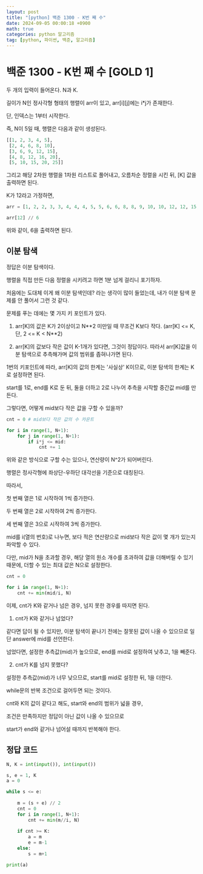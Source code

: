 ```yaml
---
layout: post
title: "[python] 백준 1300 - K번 째 수"
date: 2024-09-05 00:00:18 +0900
math: true
categories: python 알고리즘
tag: [python, 파이썬, 백준, 알고리즘]
---
```


# **백준 1300 - K번 째 수 [GOLD 1]**

두 개의 입력이 들어온다. N과 K.

길이가 N인 정사각형 형태의 행렬이 arr이 있고, arr[i][j]에는 i*j가 존재한다.

단, 인덱스는 1부터 시작한다.

즉, N이 5일 때, 행렬은 다음과 같이 생성된다.

```python
[[1, 2, 3, 4, 5],
 [2, 4, 6, 8, 10],
 [3, 6, 9, 12, 15],
 [4, 8, 12, 16, 20],
 [5, 10, 15, 20, 25]]
```

그리고 해당 2차원 행렬을 1차원 리스트로 풀어내고, 오름차순 정렬을 시킨 뒤, [K] 값을 출력하면 된다.

K가 12라고 가정하면,

```python
arr = [1, 2, 2, 3, 3, 4, 4, 4, 5, 5, 6, 6, 8, 8, 9, 10, 10, 12, 12, 15, 15, 16, 20, 20, 25]

arr[12] // 6
```

위와 같이, 6을 출력하면 된다.

## **이분 탐색**

정답은 이분 탐색이다.

행렬을 직접 만든 다음 정렬을 시키려고 하면 1분 넘게 걸리니 포기하자.

처음에는 도대체 이게 왜 이분 탐색인데? 라는 생각이 많이 들었는데, 내가 이분 탐색 문제를 안 풀어서 그런 것 같다.

문제를 푸는 데에는 몇 가지 키 포인트가 있다.

1. arr[K]의 값은 K가 2이상이고 N\*\*2 미만일 때 무조건 K보다 작다. (arr[K] <= K, 단, 2 <= K < N\*\*2)

2. arr[K]의 값보다 작은 값이 K-1개가 있다면, 그것이 정답이다. 따라서 arr[K]값을 이분 탐색으로 추측해가며 값의 범위를 좁혀나가면 된다.

1번의 키포인트에 따라, arr[K]의 값의 한계는 '사실상' K이므로, 이분 탐색의 한계는 K로 설정하면 된다.

start를 1로, end를 K로 둔 뒤, 둘을 더하고 2로 나누어 추측을 시작할 중간값 mid를 만든다.

그렇다면, 어떻게 mid보다 작은 값을 구할 수 있을까?

```python
cnt = 0 # mid보다 작은 값의 수 카운트

for i in range(1, N+1):
    for j in range(1, N+1):
        if i*j <= mid:
            cnt += 1
```

위와 같은 방식으로 구할 수는 있으나, 연산량이 N^2가 되어버린다.

행렬은 정사각형에 좌상단-우하단 대각선을 기준으로 대칭된다.

따라서,

첫 번째 열은 1로 시작하여 1씩 증가한다.

두 번째 열은 2로 시작하여 2씩 증가한다.

세 번째 열은 3으로 시작하여 3씩 증가한다.

mid를 i(열의 번호)로 나누면, 보다 적은 연산량으로 mid보다 작은 값이 몇 개가 있는지 파악할 수 있다.

다만, mid가 N을 초과할 경우, 해당 열의 원소 개수를 초과하여 값을 더해버릴 수 있기 때문에, 더할 수 있는 최대 값은 N으로 설정한다.

```python
cnt = 0

for i in range(1, N+1):
    cnt += min(mid/i, N)
```

이제, cnt가 K와 같거나 넘은 경우, 넘지 못한 경우를 따지면 된다.

1. cnt가 K와 같거나 넘었다?

같다면 답이 될 수 있지만, 이분 탐색이 끝나기 전에는 잘못된 값이 나올 수 있으므로 일단 answer에 mid를 선언한다.

넘었다면, 설정한 추측값(mid)가 높으므로, end를 mid로 설정하여 낮추고, 1을 빼준다.

2. cnt가 K를 넘지 못했다?

설정한 추측값(mid)가 너무 낮으므로, start를 mid로 설정한 뒤, 1을 더한다.

while문의 반복 조건으로 걸어두면 되는 것이다.

cnt와 K의 값이 같다고 해도, start와 end의 범위가 넓을 경우,

조건은 만족하지만 정답이 아닌 값이 나올 수 있으므로

start가 end와 같거나 넘어설 때까지 반복해야 한다.


## 정답 코드

```python
N, K = int(input()), int(input())

s, e = 1, K
a = 0

while s <= e:
    
    m = (s + e) // 2
    cnt = 0
    for i in range(1, N+1):
        cnt += min(m//i, N)
    
    if cnt >= K:
        a = m
        e = m-1
    else:
        s = m+1

print(a)
```
